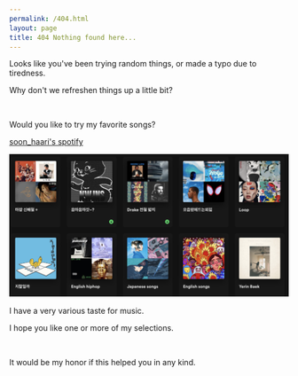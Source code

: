 ```yaml
---
permalink: /404.html
layout: page
title: 404 Nothing found here...
---
```


Looks like you've been trying random things, or made a typo due to tiredness.

Why don't we refreshen things up a little bit?

<br>

Would you like to try my favorite songs?

[soon_haari's spotify](https://open.spotify.com/user/31cgavqzttidz7eue46yh7v65ova?si=6f58f0bf2d9f4a36)

![Untitled](/files/music/playlists.png)

I have a very various taste for music. 

I hope you like one or more of my selections.

<br>

It would be my honor if this helped you in any kind.
